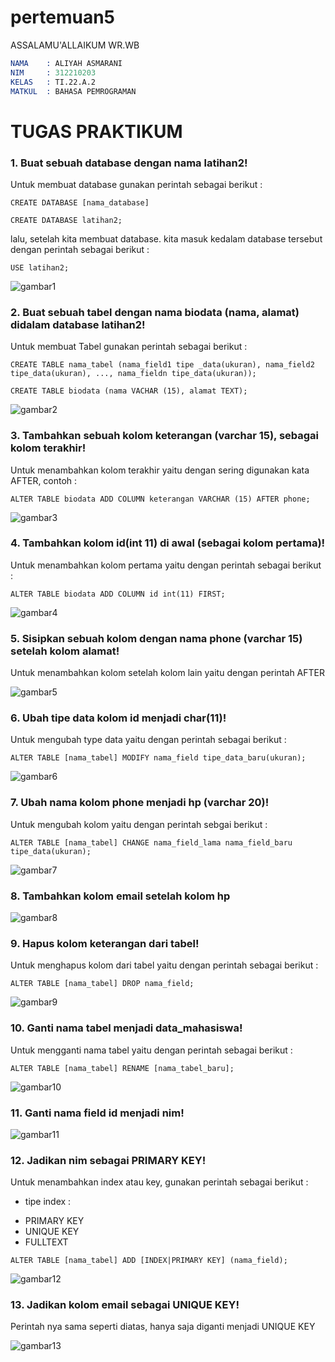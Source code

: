 # pertemuan5 

ASSALAMU'ALLAIKUM WR.WB

```s
NAMA    : ALIYAH ASMARANI
NIM     : 312210203
KELAS   : TI.22.A.2
MATKUL  : BAHASA PEMROGRAMAN
```

# TUGAS PRAKTIKUM 

### 1. Buat sebuah database dengan nama latihan2!

Untuk membuat database gunakan perintah sebagai berikut :

`CREATE DATABASE [nama_database]`

`CREATE DATABASE latihan2;`

lalu, setelah kita membuat database. kita masuk kedalam database tersebut dengan perintah sebagai berikut :

`USE latihan2;`

![gambar1](gambar/1.png)

### 2. Buat sebuah tabel dengan nama biodata (nama, alamat) didalam database latihan2!

Untuk membuat Tabel gunakan perintah sebagai berikut :

`CREATE TABLE nama_tabel (nama_field1 tipe _data(ukuran), nama_field2 tipe_data(ukuran), ..., nama_fieldn tipe_data(ukuran));`

`CREATE TABLE biodata (nama VACHAR (15), alamat TEXT);`

![gambar2](gambar/2.png)

### 3. Tambahkan sebuah kolom keterangan (varchar 15), sebagai kolom terakhir!

Untuk menambahkan kolom terakhir yaitu dengan sering digunakan kata AFTER, contoh :

`ALTER TABLE biodata ADD COLUMN keterangan VARCHAR (15) AFTER phone;`

![gambar3](gambar/3.png)

### 4. Tambahkan kolom id(int 11) di awal (sebagai kolom pertama)!

Untuk menambahkan kolom pertama yaitu dengan perintah sebagai berikut :

`ALTER TABLE biodata ADD COLUMN id int(11) FIRST;`

![gambar4](gambar/4.png)

### 5. Sisipkan sebuah kolom dengan nama phone (varchar 15) setelah kolom alamat!

Untuk menambahkan kolom setelah kolom lain yaitu dengan perintah AFTER 

![gambar5](gambar/5.png)

### 6. Ubah tipe data kolom id menjadi char(11)!

Untuk mengubah type data yaitu dengan perintah sebagai berikut :

`ALTER TABLE [nama_tabel] MODIFY nama_field tipe_data_baru(ukuran);`

![gambar6](gambar/6.png)

### 7. Ubah nama kolom phone menjadi hp (varchar 20)!

Untuk mengubah kolom yaitu dengan perintah sebgai berikut :

`ALTER TABLE [nama_tabel] CHANGE nama_field_lama nama_field_baru tipe_data(ukuran);`

![gambar7](gambar/7.png)

### 8. Tambahkan kolom email setelah kolom hp

![gambar8](gambar/8.png)

### 9. Hapus kolom keterangan dari tabel!

Untuk menghapus kolom dari tabel yaitu dengan perintah sebagai berikut :

`ALTER TABLE [nama_tabel] DROP nama_field;`

![gambar9](gambar/9.png)

### 10. Ganti nama tabel menjadi data_mahasiswa!

Untuk mengganti nama tabel yaitu dengan perintah sebagai berikut :

`ALTER TABLE [nama_tabel] RENAME [nama_tabel_baru];`

![gambar10](gambar/10.png)

### 11. Ganti nama field id menjadi nim!

![gambar11](gambar/11.png)

### 12. Jadikan nim sebagai PRIMARY KEY!

Untuk menambahkan index atau key, gunakan perintah sebagai berikut :
- tipe index :
* PRIMARY KEY
* UNIQUE KEY
* FULLTEXT

`ALTER TABLE [nama_tabel] ADD [INDEX|PRIMARY KEY] (nama_field);`

![gambar12](gambar/12.png)

### 13. Jadikan kolom email sebagai UNIQUE KEY!

Perintah nya sama seperti diatas, hanya saja diganti menjadi UNIQUE KEY

![gambar13](gambar/13.png)




